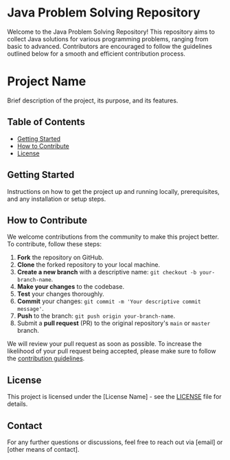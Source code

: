 ﻿# Java Problem Solving Repository

Welcome to the Java Problem Solving Repository! This repository aims to collect Java solutions for various programming problems, ranging from basic to advanced. Contributors are encouraged to follow the guidelines outlined below for a smooth and efficient contribution process.
# Project Name

Brief description of the project, its purpose, and its features.

## Table of Contents

- [Getting Started](#getting-started)
- [How to Contribute](#how-to-contribute)
- [License](#license)

## Getting Started

Instructions on how to get the project up and running locally, prerequisites, and any installation or setup steps.

## How to Contribute

We welcome contributions from the community to make this project better. To contribute, follow these steps:

1. **Fork** the repository on GitHub.
2. **Clone** the forked repository to your local machine.
3. **Create a new branch** with a descriptive name: `git checkout -b your-branch-name`.
4. **Make your changes** to the codebase.
5. **Test** your changes thoroughly.
6. **Commit** your changes: `git commit -m 'Your descriptive commit message'`.
7. **Push** to the branch: `git push origin your-branch-name`.
8. Submit a **pull request** (PR) to the original repository's `main` or `master` branch.

We will review your pull request as soon as possible. To increase the likelihood of your pull request being accepted, please make sure to follow the [contribution guidelines](CONTRIBUTING.md).

## License

This project is licensed under the [License Name] - see the [LICENSE](LICENSE) file for details.

## Contact

For any further questions or discussions, feel free to reach out via [email] or [other means of contact].




